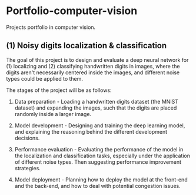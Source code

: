 # Portfolio-computer-vision
Projects portfolio in computer vision.

## (1) Noisy digits localization & classification
The goal of this project is to design and evaluate a deep neural network for (1) localizing and (2) classifying handwritten digits in images, where the digits aren't necessarily centered inside the images, and different noise types could be applied to them.

The stages of the project will be as follows:

1) Data preparation - Loading a handwritten digits dataset (the MNIST dataset) and expanding the images, such that the digits are placed randomly inside a larger image.

2) Model development - Designing and training the deep learning model, and explaining the reasoning behind the different development decisions.

3) Performance evaluation - Evaluating the performance of the model in the localization and classification tasks, especially under the application of different noise types. Then suggesting performance improvement strategies.

4) Model deployment - Planning how to deploy the model at the front-end and the back-end, and how to deal with potential congestion issues.
